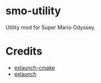 # smo-utility

Utility mod for Super Mario Odyssey.

# Credits

- [exlaunch-cmake](https://github.com/EngineLessCC/exlaunch-cmake)
- [exlaunch](https://github.com/shadowninja108/exlaunch/)
